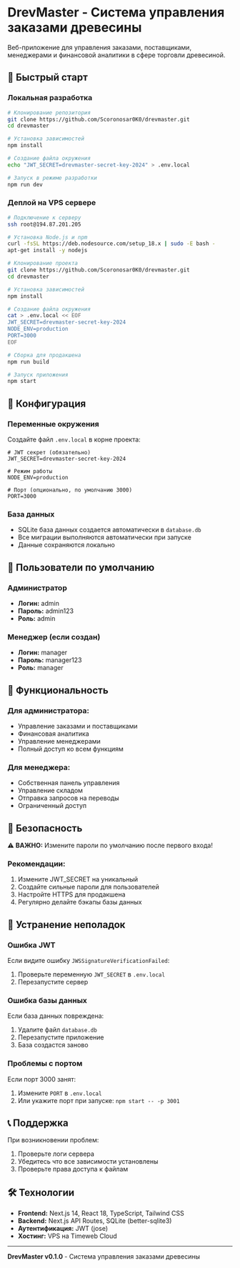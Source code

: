 # DrevMaster - Система управления заказами древесины

Веб-приложение для управления заказами, поставщиками, менеджерами и финансовой аналитики в сфере торговли древесиной.

## 🚀 Быстрый старт

### Локальная разработка

```bash
# Клонирование репозитория
git clone https://github.com/Scoronosar0K0/drevmaster.git
cd drevmaster

# Установка зависимостей
npm install

# Создание файла окружения
echo "JWT_SECRET=drevmaster-secret-key-2024" > .env.local

# Запуск в режиме разработки
npm run dev
```

### Деплой на VPS сервере

```bash
# Подключение к серверу
ssh root@194.87.201.205

# Установка Node.js и npm
curl -fsSL https://deb.nodesource.com/setup_18.x | sudo -E bash -
apt-get install -y nodejs

# Клонирование проекта
git clone https://github.com/Scoronosar0K0/drevmaster.git
cd drevmaster

# Установка зависимостей
npm install

# Создание файла окружения
cat > .env.local << EOF
JWT_SECRET=drevmaster-secret-key-2024
NODE_ENV=production
PORT=3000
EOF

# Сборка для продакшена
npm run build

# Запуск приложения
npm start
```

## 🔧 Конфигурация

### Переменные окружения

Создайте файл `.env.local` в корне проекта:

```env
# JWT секрет (обязательно)
JWT_SECRET=drevmaster-secret-key-2024

# Режим работы
NODE_ENV=production

# Порт (опционально, по умолчанию 3000)
PORT=3000
```

### База данных

- SQLite база данных создается автоматически в `database.db`
- Все миграции выполняются автоматически при запуске
- Данные сохраняются локально

## 👥 Пользователи по умолчанию

### Администратор
- **Логин:** admin
- **Пароль:** admin123
- **Роль:** admin

### Менеджер (если создан)
- **Логин:** manager
- **Пароль:** manager123
- **Роль:** manager

## 📱 Функциональность

### Для администратора:
- Управление заказами и поставщиками
- Финансовая аналитика
- Управление менеджерами
- Полный доступ ко всем функциям

### Для менеджера:
- Собственная панель управления
- Управление складом
- Отправка запросов на переводы
- Ограниченный доступ

## 🔐 Безопасность

⚠️ **ВАЖНО:** Измените пароли по умолчанию после первого входа!

### Рекомендации:
1. Измените JWT_SECRET на уникальный
2. Создайте сильные пароли для пользователей
3. Настройте HTTPS для продакшена
4. Регулярно делайте бэкапы базы данных

## 🐛 Устранение неполадок

### Ошибка JWT
Если видите ошибку `JWSSignatureVerificationFailed`:
1. Проверьте переменную `JWT_SECRET` в `.env.local`
2. Перезапустите сервер

### Ошибка базы данных
Если база данных повреждена:
1. Удалите файл `database.db`
2. Перезапустите приложение
3. База создастся заново

### Проблемы с портом
Если порт 3000 занят:
1. Измените `PORT` в `.env.local`
2. Или укажите порт при запуске: `npm start -- -p 3001`

## 📞 Поддержка

При возникновении проблем:
1. Проверьте логи сервера
2. Убедитесь что все зависимости установлены
3. Проверьте права доступа к файлам

## 🛠️ Технологии

- **Frontend:** Next.js 14, React 18, TypeScript, Tailwind CSS
- **Backend:** Next.js API Routes, SQLite (better-sqlite3)
- **Аутентификация:** JWT (jose)
- **Хостинг:** VPS на Timeweb Cloud

---

**DrevMaster v0.1.0** - Система управления заказами древесины

